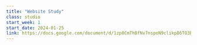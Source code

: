 ```yaml
---
title: "Website Study"
class: studio
start_week: 1
start_date: 2024-01-25
link: https://docs.google.com/document/d/1zp0CmThBfNv7nspoN9clikp86TO3blp8oSBTKPjJ4Jg/edit?usp=drive_link
---
```


